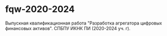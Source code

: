 # fqw-2020-2024
Выпускная квалификационная работа "Разработка агрегатора цифровых финансовых активов". СПБПУ ИКНК ПИ (2020-2024 уч. г).
